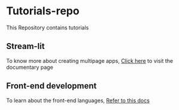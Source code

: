 # Tutorials-repo
This Repository contains tutorials

## Stream-lit
To know more about creating multipage apps, [Click here](https://docs.streamlit.io/develop/concepts/multipage-apps/pages-directory) to visit the documentary page

## Front-end development
To learn about the front-end languages, [Refer to this docs](https://developer.mozilla.org/en-US/)
